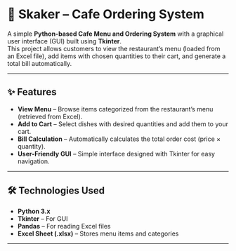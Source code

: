 # 🍴 Skaker – Cafe Ordering System  

A simple **Python-based Cafe Menu and Ordering System** with a graphical user interface (GUI) built using **Tkinter**.  
This project allows customers to view the restaurant’s menu (loaded from an Excel file), add items with chosen quantities to their cart, and generate a total bill automatically.  

---

## ✨ Features  

- **View Menu** – Browse items categorized from the restaurant’s menu (retrieved from Excel).  
- **Add to Cart** – Select dishes with desired quantities and add them to your cart.  
- **Bill Calculation** – Automatically calculates the total order cost (price × quantity).  
- **User-Friendly GUI** – Simple interface designed with Tkinter for easy navigation.  

---

## 🛠️ Technologies Used  

- **Python 3.x**  
- **Tkinter** – For GUI  
- **Pandas** – For reading Excel files  
- **Excel Sheet (.xlsx)** – Stores menu items and categories  

---
